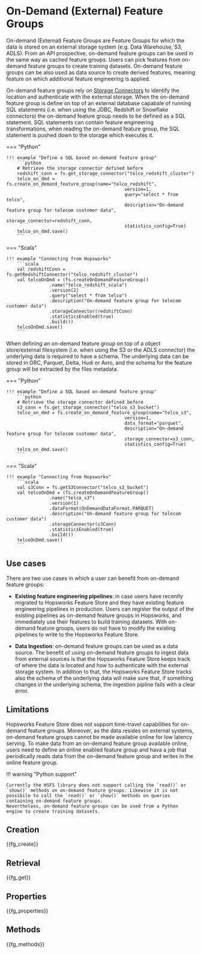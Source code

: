 # On-Demand (External) Feature Groups

On-demand (External) Feature Groups are Feature Groups for which the data is stored on an external storage system (e.g. Data Warehouse, S3, ADLS).
From an API prospective, on-demand feature groups can be used in the same way as cached feature groups. Users can pick features from on-demand feature groups to create training datasets. On-demand feature groups can be also used as data source to create derived features, meaning feature on which additional feature engineering is applied.

On-demand feature groups rely on [Storage Connectors](../../integrations/storage-connectors/) to identify the location and authenticate with the external storage.
When the on-demand feature group is define on top of an external database capabale of running SQL statements (i.e. when using the JDBC, Redshift or Snowflake connectors) the on-demand feature group needs to be defined as a SQL statement. SQL statements can contain feature engineering transformations, when reading the on-demand feature group, the SQL statement is pushed down to the storage which executes it.

=== "Python"

    !!! example "Define a SQL based on-demand feature group"
        ```python
        # Retrieve the storage connector defined before
        redshift_conn = fs.get_storage_connector("telco_redshift_cluster")
        telco_on_dmd = fs.create_on_demand_feature_group(name="telco_redshift",
                                                version=1,
                                                query="select * from telco",
                                                description="On-demand feature group for telecom customer data",
                                                storage_connector=redshift_conn,
                                                statistics_config=True)
        telco_on_dmd.save()
        ```

=== "Scala"

    !!! example "Connecting from Hopsworks"
        ```scala
        val redshiftConn = fs.getRedshiftConnector("telco_redshift_cluster")
        val telcoOnDmd = (fs.createOnDemandFeatureGroup()
                    .name("telco_redshift_scala")
                    .version(2)
                    .query("select * from telco")
                    .description("On-demand feature group for telecom customer data")
                    .storageConnector(redshiftConn)
                    .statisticsEnabled(true)
                    .build())
        telcoOnDmd.save()
        ```


When defining an on-demand feature group on top of a object store/external filesystem (i.e. when using the S3 or the ADLS connector) the underlying data is required to have a schema. The underlying data can be stored in ORC, Parquet, Delta, Hudi or Avro, and the schema for the feature group will be extracted by the files metadata.

=== "Python"

    !!! example "Define a SQL based on-demand feature group"
        ```python
        # Retrieve the storage connector defined before
        s3_conn = fs.get_storage_connector("telco_s3_bucket")
        telco_on_dmd = fs.create_on_demand_feature_group(name="telco_s3",
                                                version=1,
                                                data_format="parquet",
                                                description="On-demand feature group for telecom customer data",
                                                storage_connector=s3_conn,
                                                statistics_config=True)
        telco_on_dmd.save()
        ```

=== "Scala"

    !!! example "Connecting from Hopsworks"
        ```scala
        val s3Conn = fs.getS3Connector("telco_s3_bucket")
        val telcoOnDmd = (fs.createOnDemandFeatureGroup()
                    .name("telco_s3")
                    .version(1)
                    .dataFormat(OnDemandDataFormat.PARQUET)
                    .description("On-demand feature group for telecom customer data")
                    .storageConnector(s3Conn)
                    .statisticsEnabled(true)
                    .build())
        telcoOnDmd.save()
        ```

## Use cases

There are two use cases in which a user can benefit from on-demand feature groups:

- **Existing feature engineering pipelines**: in case users have recently migrated to Hopsworks Feature Store and they have existing feature engineering pipelines in production. Users can register the output of the existing pipelines as on-demand feature groups in Hopsworks, and immediately use their features to build training datasets. With on-demand feature groups, users do not have to modify the existing pipelines to write to the Hopsworks Feature Store.

- **Data Ingestion**: on-demand feature groups can be used as a data source. The benefit of using on-demand feature groups to ingest data from external sources is that the Hopsworks Feature Store keeps track of where the data is located and how to authenticate with the external storage system. In addition to that, the Hopsworks Feature Store tracks also the schema of the underlying data will make sure that, if something changes in the underlying schema, the ingestion pipline fails with a clear error.

## Limitations

Hopsworks Feature Store does not support time-travel capabilities for on-demand feature groups. Moreover, as the data resides on external systems, on-demand feature groups cannot be made available online for low latency serving. To make data from an on-demand feature group available online, users need to define an online enabled feature group and hava a job that periodically reads data from the on-demand feature group and writes in the online feature group.

!!! warning "Python support"

    Currently the HSFS library does not support calling the `read()` or `show()` methods on on-demand feature groups. Likewise it is not possibile to call the `read()` or `show()` methods on queries containing on-demand feature groups.
    Nevertheless, on-demand feature groups can be used from a Python engine to create training datasets.

## Creation

{{fg_create}}

## Retrieval

{{fg_get}}

## Properties

{{fg_properties}}

## Methods

{{fg_methods}}
